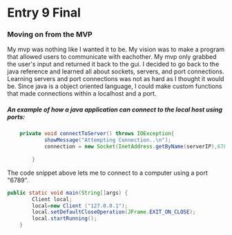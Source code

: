 # Entry 9 Final

### Moving on from the MVP
My mvp was nothing like I wanted it to be. My vision was to make a program that allowed users to communicate with eachother. My mvp only grabbed the user's input and returned it back to the gui. I decided to go back to the java reference and learned all about sockets, servers, and port connections. Learning servers and port connections was not as hard as I thought it would be. Since java is a object oriented language, I could make custom functions that made connections within a localhost and a port. 
    
##### An example of how a java application can connect to the local host using ports:
    
``` java
    private void connectToServer() throws IOException{
			showMessage("Attempting Connection..\n");
			connection = new Socket(InetAddress.getByName(serverIP),6789);
			
		}
```

The code snippet above lets me to connect to a computer using a port "6789".

``` java 
public static void main(String[]args) {
		Client local;
		local=new Client ("127.0.0.1");
		local.setDefaultCloseOperation(JFrame.EXIT_ON_CLOSE);
		local.startRunning();
	} 
``` 